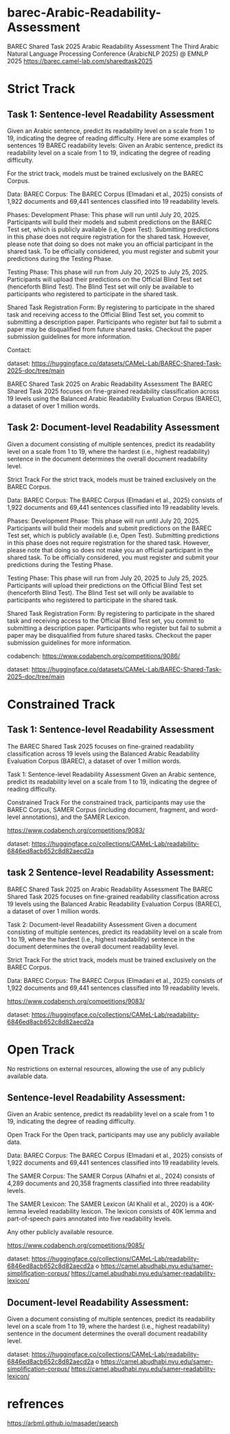 # barec-Arabic-Readability-Assessment

BAREC Shared Task 2025
Arabic Readability Assessment
The Third Arabic Natural Language Processing Conference (ArabicNLP 2025) @ EMNLP 2025
https://barec.camel-lab.com/sharedtask2025



# Strict Track
## Task 1: Sentence-level Readability Assessment
Given an Arabic sentence, predict its readability level on a scale from 1 to 19, indicating the degree of reading difficulty. Here are some examples of sentences 19 BAREC readability levels:
Given an Arabic sentence, predict its readability level on a scale from 1 to 19, indicating the degree of reading difficulty.


For the strict track, models must be trained exclusively on the BAREC Corpus.

Data:
BAREC Corpus: The BAREC Corpus (Elmadani et al., 2025) consists of 1,922 documents and 69,441 sentences classified into 19 readability levels.

Phases:
Development Phase: This phase will run until July 20, 2025. Participants will build their models and submit predictions on the BAREC Test set, which is publicly available (i.e, Open Test). Submitting predictions in this phase does not require registration for the shared task. However, please note that doing so does not make you an official participant in the shared task. To be officially considered, you must register and submit your predictions during the Testing Phase.

Testing Phase: This phase will run from July 20, 2025 to July 25, 2025. Participants will upload their predictions on the Official Blind Test set (henceforth Blind Test). The Blind Test set will only be available to participants who registered to participate in the shared task.

Shared Task Registration Form:
By registering to participate in the shared task and receiving access to the Official Blind Test set, you commit to submitting a description paper. Participants who register but fail to submit a paper may be disqualified from future shared tasks. Checkout the paper submission guidelines for more information.

Contact:

dataset: https://huggingface.co/datasets/CAMeL-Lab/BAREC-Shared-Task-2025-doc/tree/main


BAREC Shared Task 2025 on Arabic Readability Assessment
The BAREC Shared Task 2025 focuses on fine-grained readability classification across 19 levels using the Balanced Arabic Readability Evaluation Corpus (BAREC), a dataset of over 1 million words.

## Task 2: Document-level Readability Assessment
Given a document consisting of multiple sentences, predict its readability level on a scale from 1 to 19, where the hardest (i.e., highest readability) sentence in the document determines the overall document readability level.

Strict Track
For the strict track, models must be trained exclusively on the BAREC Corpus.

Data:
BAREC Corpus: The BAREC Corpus (Elmadani et al., 2025) consists of 1,922 documents and 69,441 sentences classified into 19 readability levels.

Phases:
Development Phase: This phase will run until July 20, 2025. Participants will build their models and submit predictions on the BAREC Test set, which is publicly available (i.e, Open Test). Submitting predictions in this phase does not require registration for the shared task. However, please note that doing so does not make you an official participant in the shared task. To be officially considered, you must register and submit your predictions during the Testing Phase.

Testing Phase: This phase will run from July 20, 2025 to July 25, 2025. Participants will upload their predictions on the Official Blind Test set (henceforth Blind Test). The Blind Test set will only be available to participants who registered to participate in the shared task.

Shared Task Registration Form:
By registering to participate in the shared task and receiving access to the Official Blind Test set, you commit to submitting a description paper. Participants who register but fail to submit a paper may be disqualified from future shared tasks. Checkout the paper submission guidelines for more information.

codabench: https://www.codabench.org/competitions/9086/

dataset: https://huggingface.co/datasets/CAMeL-Lab/BAREC-Shared-Task-2025-doc/tree/main

# Constrained Track

## Task 1: Sentence-level Readability Assessment 
The BAREC Shared Task 2025 focuses on fine-grained readability classification across 19 levels using the Balanced Arabic Readability Evaluation Corpus (BAREC), a dataset of over 1 million words.

Task 1: Sentence-level Readability Assessment
Given an Arabic sentence, predict its readability level on a scale from 1 to 19, indicating the degree of reading difficulty.

Constrained Track
For the constrained track, participants may use the BAREC Corpus, SAMER Corpus (including document, fragment, and word-level annotations), and the SAMER Lexicon.

https://www.codabench.org/competitions/9083/

dataset: https://huggingface.co/collections/CAMeL-Lab/readability-6846ed8acb652c8d82aecd2a


## task 2 Sentence-level Readability Assessment:

BAREC Shared Task 2025 on Arabic Readability Assessment
The BAREC Shared Task 2025 focuses on fine-grained readability classification across 19 levels using the Balanced Arabic Readability Evaluation Corpus (BAREC), a dataset of over 1 million words.

Task 2: Document-level Readability Assessment
Given a document consisting of multiple sentences, predict its readability level on a scale from 1 to 19, where the hardest (i.e., highest readability) sentence in the document determines the overall document readability level.

Strict Track
For the strict track, models must be trained exclusively on the BAREC Corpus.

Data:
BAREC Corpus: The BAREC Corpus (Elmadani et al., 2025) consists of 1,922 documents and 69,441 sentences classified into 19 readability levels.


https://www.codabench.org/competitions/9083/

dataset: https://huggingface.co/collections/CAMeL-Lab/readability-6846ed8acb652c8d82aecd2a



# Open Track
No restrictions on external resources, allowing the use of any publicly available data.

## Sentence-level Readability Assessment:
Given an Arabic sentence, predict its readability level on a scale from 1 to 19, indicating the degree of reading difficulty.

Open Track
For the Open track, participants may use any publicly available data.

Data:
BAREC Corpus: The BAREC Corpus (Elmadani et al., 2025) consists of 1,922 documents and 69,441 sentences classified into 19 readability levels.

The SAMER Corpus: The SAMER Corpus (Alhafni et al., 2024) consists of 4,289 documents and 20,358 fragments classified into three readability levels.

The SAMER Lexicon: The SAMER Lexicon (Al Khalil et al., 2020) is a 40K-lemma leveled readability lexicon. The lexicon consists of 40K lemma and part-of-speech pairs annotated into five readability levels.

Any other publicly available resource.


https://www.codabench.org/competitions/9085/


dataset: https://huggingface.co/collections/CAMeL-Lab/readability-6846ed8acb652c8d82aecd2a
o https://camel.abudhabi.nyu.edu/samer-simplification-corpus/
https://camel.abudhabi.nyu.edu/samer-readability-lexicon/

## Document-level Readability Assessment:

Given a document consisting of multiple sentences, predict its readability level on a scale from 1 to 19, where the hardest (i.e., highest readability) sentence in the document determines the overall document readability level.

dataset: https://huggingface.co/collections/CAMeL-Lab/readability-6846ed8acb652c8d82aecd2a
o https://camel.abudhabi.nyu.edu/samer-simplification-corpus/
https://camel.abudhabi.nyu.edu/samer-readability-lexicon/


# refrences

https://arbml.github.io/masader/search

